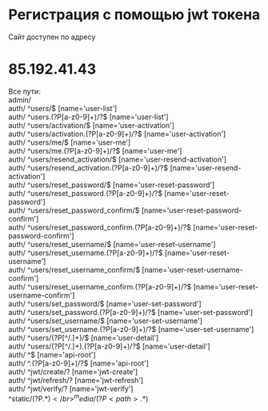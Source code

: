 # Регистрация с помощью jwt токена
Сайт доступен по адресу
# 85.192.41.43
Все пути:</br>
admin/ </br>
auth/ ^users/$ [name='user-list']</br>
auth/ ^users\.(?P<format>[a-z0-9]+)/?$ [name='user-list']</br>
auth/ ^users/activation/$ [name='user-activation']</br>
auth/ ^users/activation\.(?P<format>[a-z0-9]+)/?$ [name='user-activation']</br>
auth/ ^users/me/$ [name='user-me']</br>
auth/ ^users/me\.(?P<format>[a-z0-9]+)/?$ [name='user-me']</br>
auth/ ^users/resend_activation/$ [name='user-resend-activation']</br>
auth/ ^users/resend_activation\.(?P<format>[a-z0-9]+)/?$ [name='user-resend-activation']</br>
auth/ ^users/reset_password/$ [name='user-reset-password']</br>
auth/ ^users/reset_password\.(?P<format>[a-z0-9]+)/?$ [name='user-reset-password']</br>
auth/ ^users/reset_password_confirm/$ [name='user-reset-password-confirm']</br>
auth/ ^users/reset_password_confirm\.(?P<format>[a-z0-9]+)/?$ [name='user-reset-password-confirm']</br>
auth/ ^users/reset_username/$ [name='user-reset-username']</br>
auth/ ^users/reset_username\.(?P<format>[a-z0-9]+)/?$ [name='user-reset-username']</br>
auth/ ^users/reset_username_confirm/$ [name='user-reset-username-confirm']</br>
auth/ ^users/reset_username_confirm\.(?P<format>[a-z0-9]+)/?$ [name='user-reset-username-confirm']</br>
auth/ ^users/set_password/$ [name='user-set-password']</br>
auth/ ^users/set_password\.(?P<format>[a-z0-9]+)/?$ [name='user-set-password']</br>
auth/ ^users/set_username/$ [name='user-set-username']</br>
auth/ ^users/set_username\.(?P<format>[a-z0-9]+)/?$ [name='user-set-username']</br>
auth/ ^users/(?P<id>[^/.]+)/$ [name='user-detail']</br>
auth/ ^users/(?P<id>[^/.]+)\.(?P<format>[a-z0-9]+)/?$ [name='user-detail']</br>
auth/ ^$ [name='api-root']</br>
auth/ ^\.(?P<format>[a-z0-9]+)/?$ [name='api-root']</br>
auth/ ^jwt/create/? [name='jwt-create']</br>
auth/ ^jwt/refresh/? [name='jwt-refresh']</br>
auth/ ^jwt/verify/? [name='jwt-verify']</br>
^static/(?P<path>.*)$</br>
^media/(?P<path>.*)$</br>
</br>
